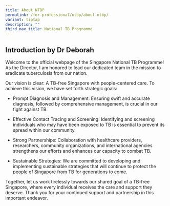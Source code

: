 ```yaml
---
title: About NTBP
permalink: /for-professional/ntbp/about-ntbp/
variant: tiptap
description: ""
third_nav_title: National TB Programme
---
```

<h2>Introduction by Dr Deborah</h2>
<p>Welcome to the official webpage of the Singapore National TB Programme!
As the Director, I am honored to lead our dedicated team in the mission
to eradicate tuberculosis from our nation.</p>
<p>Our vision is clear: A TB-free Singapore with people-centered care. To
achieve this vision, we have set forth strategic goals:</p>
<ul data-tight="true" class="tight">
<li>
<p>Prompt Diagnosis and Management: Ensuring swift and accurate diagnosis,
followed by comprehensive management, is crucial in our fight against TB.</p>
</li>
<li>
<p>Effective Contact Tracing and Screening: Identifying and screening individuals
who may have been exposed to TB is essential to prevent its spread within
our community.</p>
</li>
<li>
<p>Strong Partnerships: Collaboration with healthcare providers, researchers,
community organizations, and international agencies strengthens our efforts
and enhances our capacity to combat TB.</p>
</li>
<li>
<p>Sustainable Strategies: We are committed to developing and implementing
sustainable strategies that will continue to protect the people of Singapore
from TB for generations to come.</p>
</li>
</ul>
<p>Together, let us work tirelessly towards our shared goal of a TB-free
Singapore, where every individual receives the care and support they deserve.
Thank you for your continued support and partnership in this important
endeavor.</p>